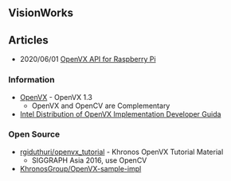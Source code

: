 ## VisionWorks


## Articles
- 2020/06/01 [OpenVX API for Raspberry Pi](https://www.raspberrypi.org/blog/openvx-api-for-raspberry-pi/)


### Information
- [OpenVX](https://www.khronos.org/openvx/) - OpenVX 1.3
    - OpenVX and OpenCV are Complementary
- [Intel Distribution of OpenVX Implementation Developer Guida](https://software.intel.com/content/www/us/en/develop/documentation/openvino-ovx-guide/top/openvx-basics.html)



### Open Source
- [rgiduthuri/openvx_tutorial](https://github.com/rgiduthuri/openvx_tutorial) - Khronos OpenVX Tutorial Material
    - SIGGRAPH Asia 2016, use OpenCV
- [KhronosGroup/OpenVX-sample-impl](https://github.com/KhronosGroup/OpenVX-sample-impl) 



